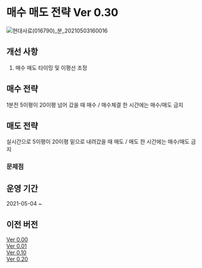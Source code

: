 # 매수 매도 전략 Ver 0.30
![현대사료(016790)_분_20210503160016](https://user-images.githubusercontent.com/55151796/116849514-dd37f280-ac29-11eb-881a-d946a5deaad1.jpg)

## 개선 사항  
1. 매수 매도 타이밍 및 이평선 조정

## 매수 전략
1분전 5이평이 20이평 넘어 갔을 때 매수 / 매수체결 한 시간에는 매수/매도 금지

## 매도 전략
실시간으로 5이평이 20이평 밑으로 내려갔을 때 매도 / 매도 한 시간에는 매수/매도 금지

### 문제점

## 운영 기간
2021-05-04 ~ 
## 이전 버전
[Ver 0.00](https://github.com/E-know/AutoKStock/blob/main/strategy/ver0.00.md)  
[Ver 0.01](https://github.com/E-know/AutoKStock/blob/main/strategy/ver0.01.md)  
[Ver 0.10](https://github.com/E-know/AutoKStock/blob/main/strategy/ver0.10.md)  
[Ver 0.20](https://github.com/E-know/AutoKStock/blob/main/strategy/ver0.20.md)  
